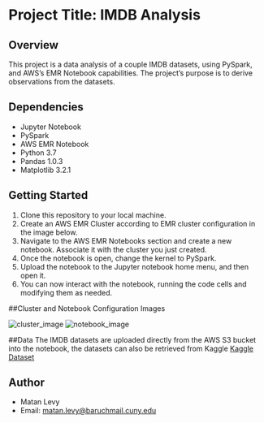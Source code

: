 # Project Title: IMDB Analysis 

## Overview
This project is a data analysis of a couple IMDB datasets, using PySpark, and AWS’s EMR Notebook capabilities. The project’s purpose is to derive observations from the datasets.

## Dependencies
- Jupyter Notebook
- PySpark
- AWS EMR Notebook
- Python 3.7
- Pandas 1.0.3
- Matplotlib 3.2.1

## Getting Started

1. Clone this repository to your local machine.
2. Create an AWS EMR Cluster according to EMR cluster configuration in the image below. 
3. Navigate to the AWS EMR Notebooks section and create a new notebook. Associate it with the cluster you just created.
4. Once the notebook is open, change the kernel to PySpark.
5. Upload the notebook to the Jupyter notebook home menu, and then open it. 
6. You can now interact with the notebook, running the code cells and modifying them as needed.

##Cluster and Notebook Configuration Images

![cluster_image](assets/cluster_configuration.png)
![notebook_image](assets/notebook_configuration.png)


##Data
The IMDB datasets are uploaded directly from the AWS S3 bucket into the notebook, the datasets can also be retrieved from Kaggle [Kaggle Dataset](https://www.kaggle.com/datasets/ashirwadsangwan/imdb-dataset)


## Author
- Matan Levy
- Email: [matan.levy@baruchmail.cuny.edu](matan.levy@baruchmail.cuny.edu)


